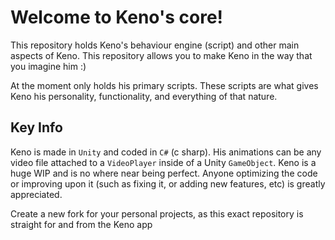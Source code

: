 # Welcome to Keno's core! 
This repository holds Keno's behaviour engine (script) and other main aspects of Keno. This repository allows you to make Keno in the way that you imagine him :)

At the moment only holds his primary scripts. These scripts are what gives Keno his personality, functionality, and everything of that nature.

## Key Info
Keno is made in `Unity` and coded in `C#` (c sharp). His animations can be any video file attached to a `VideoPlayer` inside of a Unity `GameObject`.
Keno is a huge WIP and is no where near being perfect. Anyone optimizing the code or improving upon it (such as fixing it, or adding new features, etc) is greatly appreciated.

Create a new fork for your personal projects, as this exact repository is straight for and from the Keno app
